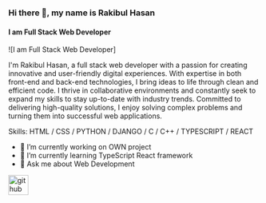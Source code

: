 ### Hi there 👋, my name is Rakibul Hasan
#### I am Full Stack Web Developer
![I am Full Stack Web Developer]

I'm Rakibul Hasan, a full stack web developer with a passion for creating innovative and user-friendly digital experiences. With expertise in both front-end and back-end technologies, I bring ideas to life through clean and efficient code. I thrive in collaborative environments and constantly seek to expand my skills to stay up-to-date with industry trends. Committed to delivering high-quality solutions, I enjoy solving complex problems and turning them into successful web applications.

Skills: HTML / CSS / PYTHON / DJANGO / C / C++ / TYPESCRIPT / REACT

- 🔭 I’m currently working on OWN project 
- 🌱 I’m currently learning TypeScript React framework  
- 💬 Ask me about Web Development  


[<img src='https://cdn.jsdelivr.net/npm/simple-icons@3.0.1/icons/github.svg' alt='github' height='40'>](https://github.com/rakibul23n28)  








